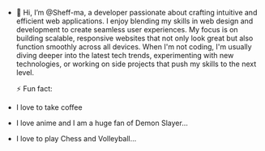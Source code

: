 - 👋 Hi, I’m @Sheff-ma,
a developer passionate about crafting intuitive and efficient web applications.
I enjoy blending my skills in web design and development to create seamless user
experiences. My focus is on building scalable, responsive websites that not only
look great but also function smoothly across all devices.
When I'm not coding, I'm usually diving deeper into the latest tech trends,
experimenting with new technologies, or working on side projects that push my skills
to the next level.

  ⚡ Fun fact:
- I love to take coffee
- I love anime and I am a huge fan of Demon Slayer...
- I love to play Chess and Volleyball...

<!---
Sheff-ma/Sheff-ma is a ✨ special ✨ repository because its `README.md` (this file) appears on your GitHub profile.
You can click the Preview link to take a look at your changes.
--->
